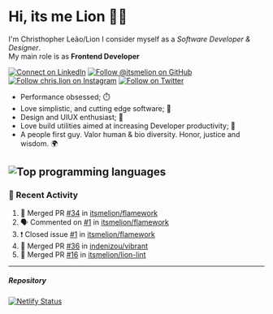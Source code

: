 # Hi, its me Lion 👋🦁

I'm Christhopher Leão/Lion
I consider myself as a _Software Developer & Designer_.<br/>My main role is as <b>Frontend Developer</b>
<br />

[![Connect on LinkedIn](https://img.shields.io/badge/--linkedin?label=LinkedIn&logo=LinkedIn&style=social)](https://www.linkedin.com/in/chrislion)
[![Follow @itsmelion on GitHub](https://img.shields.io/github/followers/itsmelion?label=follow%20%40itsmeLion&style=social)](https://github.com/itsmelion)
[![Follow chris.lion on Instagram](https://img.shields.io/badge/--instagram?label=@chris.lion&logo=Instagram&style=social)](https://instagram.com/chris.lion)
[![Follow on Twitter](https://img.shields.io/badge/--twitter?label=@ChrisLion_me&logo=Twitter&style=social)](https://twitter.com/chrislion_me)

- Performance obsessed; ⏱️
- Love simplistic, and cutting edge software; 📆
- Design and UIUX enthusiast; 🎨
- Love build utilities aimed at increasing Developer productivity; 🧰
- A people first guy. Valor human & bio diversity. Honor, justice and wisdom. 🌍

![Top programming languages](https://github-readme-stats.vercel.app/api/top-langs/?username=itsmelion&hide=php)
---
### 📰 Recent Activity

<!--START_SECTION:activity-->
1. 🎉 Merged PR [#34](https://github.com//itsmelion/flamework/pull/34) in [itsmelion/flamework](https://github.com//itsmelion/flamework)
2. 🗣 Commented on [#1](https://github.com//itsmelion/flamework/issues/1) in [itsmelion/flamework](https://github.com//itsmelion/flamework)
3. ❗️ Closed issue [#1](https://github.com//itsmelion/flamework/issues/1) in [itsmelion/flamework](https://github.com//itsmelion/flamework)
4. 🎉 Merged PR [#36](https://github.com//indenizou/vibrant/pull/36) in [indenizou/vibrant](https://github.com//indenizou/vibrant)
5. 🎉 Merged PR [#16](https://github.com//itsmelion/lion-lint/pull/16) in [itsmelion/lion-lint](https://github.com//itsmelion/lion-lint)
<!--END_SECTION:activity-->

___

##### Repository
[![Netlify Status](https://api.netlify.com/api/v1/badges/9e2e6136-1ab9-42fc-8d4e-188512d5d841/deploy-status)](https://app.netlify.com/sites/lion-portfolio/deploys)

